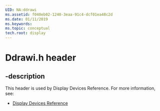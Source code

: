 ```yaml
---
UID: NA:ddrawi
ms.assetid: f040eb02-1240-3eaa-91c4-dcf01ea48c2d
ms.date: 01/11/2019
ms.keywords: 
ms.topic: conceptual
tech.root: display
---
```


# Ddrawi.h header


## -description


This header is used by Display Devices Reference. For more information, see:

- [Display Devices Reference](../_display/index.md)

